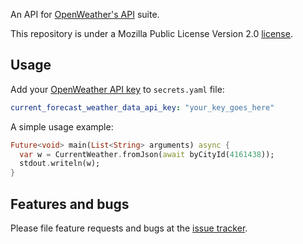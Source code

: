 An API for [OpenWeather's API](https://openweathermap.org/api) suite.

This repository is under a Mozilla Public License Version 2.0 [license][license].

## Usage

Add your [OpenWeather API key](https://home.openweathermap.org/api_keys) to `secrets.yaml` file:

```yaml
current_forecast_weather_data_api_key: "your_key_goes_here"
```

A simple usage example:

```dart
Future<void> main(List<String> arguments) async {
  var w = CurrentWeather.fromJson(await byCityId(4161438));
  stdout.writeln(w);
}
```

## Features and bugs

Please file feature requests and bugs at the [issue tracker][tracker].

[tracker]: https://github.com/Luckey-Elijah/current_forecast_weather_data/issues
[license]: LICENSE
